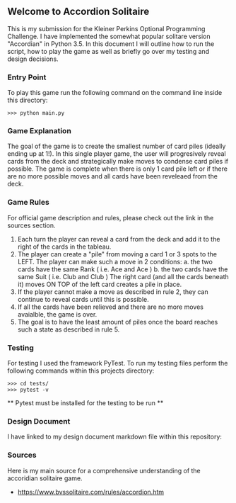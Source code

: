 ## Welcome to Accordion Solitaire
This is my submission for the Kleiner Perkins Optional Programming Challenge. I have implemented the somewhat popular solitare version "Accordian" in Python 3.5. In this document I will outline how to run the script, how to play the game as well as briefly go over my testing and design decisions.

### Entry Point
To play this game run the following command on the command line inside this directory:
```
>>> python main.py
```

### Game Explanation
The goal of the game is to create the smallest number of card piles (ideally ending up at 1!). In this single player game, the user will progresively reveal cards from the deck and strategically make moves to condense card piles if possible. The game is complete when there is only 1 card pile left or if there are no more possible moves and all cards have been reveleaed from the deck.

### Game Rules
For official game description and rules, please check out the link in the sources section.
1. Each turn the player can reveal a card from the deck and add it to the right of the cards in the tableau.
2. The player can create a "pile" from moving a card 1 or 3 spots to the LEFT. The player can make such a move in 2 conditions:
	a. the two cards have the same Rank ( i.e. Ace and Ace )
	b. the two cards have the same Suit ( i.e. Club and Club )
	The right card (and all the cards beneath it) moves ON TOP of the left card creates a pile in place.
3. If the player cannot make a move as described in rule 2, they can continue to reveal cards until this is possible.
4. If all the cards have been relieved and there are no more moves avaialble, the game is over.
5. The goal is to have the least amount of piles once the board reaches such a state as described in rule 5.

### Testing
For testing I used the framework PyTest. To run my testing files perform the following commands within this projects directory:
```
>>> cd tests/
>>> pytest -v
```
** Pytest must be installed for the testing to be run **

### Design Document
I have linked to my design document markdown file within this repository:

### Sources
Here is my main source for a comprehensive understanding of the accoridian solitaire game.
- https://www.bvssolitaire.com/rules/accordion.htm